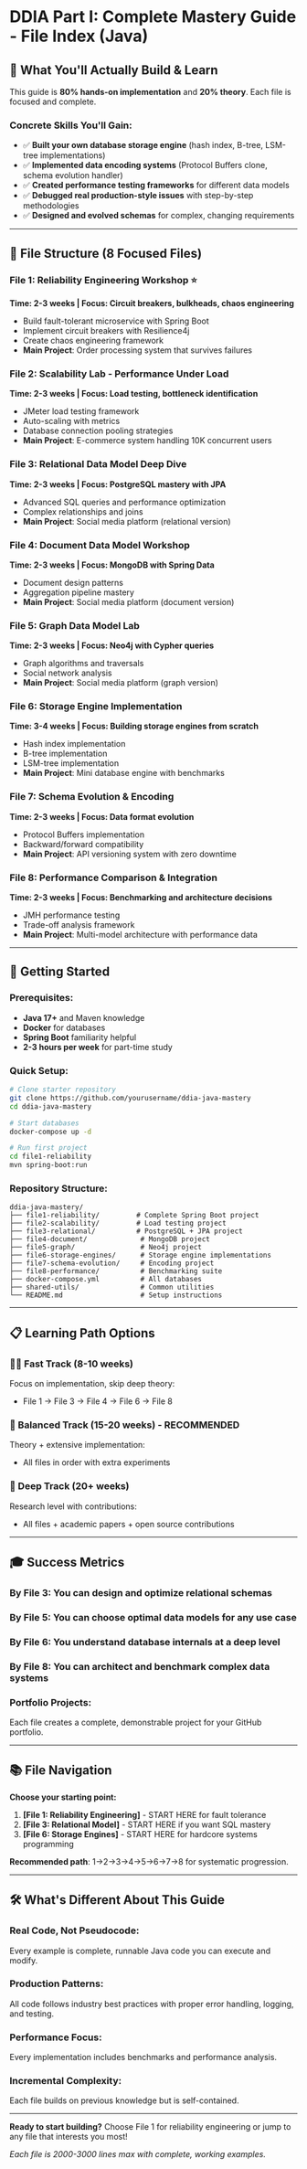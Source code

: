 # DDIA Part I: Complete Mastery Guide - File Index (Java)

## 🎯 What You'll Actually Build & Learn

This guide is **80% hands-on implementation** and **20% theory**. Each file is focused and complete.

### **Concrete Skills You'll Gain:**
- ✅ **Built your own database storage engine** (hash index, B-tree, LSM-tree implementations)
- ✅ **Implemented data encoding systems** (Protocol Buffers clone, schema evolution handler)
- ✅ **Created performance testing frameworks** for different data models
- ✅ **Debugged real production-style issues** with step-by-step methodologies
- ✅ **Designed and evolved schemas** for complex, changing requirements

---

## 📁 File Structure (8 Focused Files)

### **File 1: Reliability Engineering Workshop** ⭐
**Time: 2-3 weeks | Focus: Circuit breakers, bulkheads, chaos engineering**
- Build fault-tolerant microservice with Spring Boot
- Implement circuit breakers with Resilience4j
- Create chaos engineering framework
- **Main Project**: Order processing system that survives failures

### **File 2: Scalability Lab - Performance Under Load**
**Time: 2-3 weeks | Focus: Load testing, bottleneck identification**
- JMeter load testing framework
- Auto-scaling with metrics
- Database connection pooling strategies
- **Main Project**: E-commerce system handling 10K concurrent users

### **File 3: Relational Data Model Deep Dive**
**Time: 2-3 weeks | Focus: PostgreSQL mastery with JPA**
- Advanced SQL queries and performance optimization
- Complex relationships and joins
- **Main Project**: Social media platform (relational version)

### **File 4: Document Data Model Workshop**
**Time: 2-3 weeks | Focus: MongoDB with Spring Data**
- Document design patterns
- Aggregation pipeline mastery
- **Main Project**: Social media platform (document version)

### **File 5: Graph Data Model Lab**
**Time: 2-3 weeks | Focus: Neo4j with Cypher queries**
- Graph algorithms and traversals
- Social network analysis
- **Main Project**: Social media platform (graph version)

### **File 6: Storage Engine Implementation**
**Time: 3-4 weeks | Focus: Building storage engines from scratch**
- Hash index implementation
- B-tree implementation
- LSM-tree implementation
- **Main Project**: Mini database engine with benchmarks

### **File 7: Schema Evolution & Encoding**
**Time: 2-3 weeks | Focus: Data format evolution**
- Protocol Buffers implementation
- Backward/forward compatibility
- **Main Project**: API versioning system with zero downtime

### **File 8: Performance Comparison & Integration**
**Time: 2-3 weeks | Focus: Benchmarking and architecture decisions**
- JMH performance testing
- Trade-off analysis framework
- **Main Project**: Multi-model architecture with performance data

---

## 🚀 Getting Started

### **Prerequisites:**
- **Java 17+** and Maven knowledge
- **Docker** for databases
- **Spring Boot** familiarity helpful
- **2-3 hours per week** for part-time study

### **Quick Setup:**
```bash
# Clone starter repository
git clone https://github.com/yourusername/ddia-java-mastery
cd ddia-java-mastery

# Start databases
docker-compose up -d

# Run first project
cd file1-reliability
mvn spring-boot:run
```

### **Repository Structure:**
```
ddia-java-mastery/
├── file1-reliability/         # Complete Spring Boot project
├── file2-scalability/         # Load testing project  
├── file3-relational/          # PostgreSQL + JPA project
├── file4-document/             # MongoDB project
├── file5-graph/                # Neo4j project
├── file6-storage-engines/      # Storage engine implementations
├── file7-schema-evolution/     # Encoding project
├── file8-performance/          # Benchmarking suite
├── docker-compose.yml          # All databases
├── shared-utils/               # Common utilities
└── README.md                   # Setup instructions
```

---

## 📋 Learning Path Options

### **🏃‍♂️ Fast Track (8-10 weeks)**
Focus on implementation, skip deep theory:
- File 1 → File 3 → File 4 → File 6 → File 8

### **🎯 Balanced Track (15-20 weeks) - RECOMMENDED**
Theory + extensive implementation:
- All files in order with extra experiments

### **🧠 Deep Track (20+ weeks)**
Research level with contributions:
- All files + academic papers + open source contributions

---

## 🎓 Success Metrics

### **By File 3**: You can design and optimize relational schemas
### **By File 5**: You can choose optimal data models for any use case
### **By File 6**: You understand database internals at a deep level
### **By File 8**: You can architect and benchmark complex data systems

### **Portfolio Projects:**
Each file creates a complete, demonstrable project for your GitHub portfolio.

---

## 📚 File Navigation

**Choose your starting point:**

1. **[File 1: Reliability Engineering]** - START HERE for fault tolerance
2. **[File 3: Relational Model]** - START HERE if you want SQL mastery
3. **[File 6: Storage Engines]** - START HERE for hardcore systems programming

**Recommended path**: 1→2→3→4→5→6→7→8 for systematic progression.

---

## 🛠️ What's Different About This Guide

### **Real Code, Not Pseudocode:**
Every example is complete, runnable Java code you can execute and modify.

### **Production Patterns:**
All code follows industry best practices with proper error handling, logging, and testing.

### **Performance Focus:**
Every implementation includes benchmarks and performance analysis.

### **Incremental Complexity:**
Each file builds on previous knowledge but is self-contained.

---

**Ready to start building?** Choose File 1 for reliability engineering or jump to any file that interests you most!

*Each file is 2000-3000 lines max with complete, working examples.*